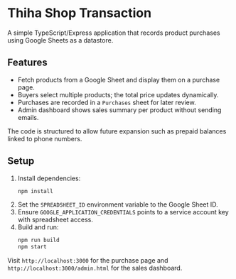 # Thiha Shop Transaction

A simple TypeScript/Express application that records product purchases using Google Sheets as a datastore.

## Features

- Fetch products from a Google Sheet and display them on a purchase page.
- Buyers select multiple products; the total price updates dynamically.
- Purchases are recorded in a `Purchases` sheet for later review.
- Admin dashboard shows sales summary per product without sending emails.

The code is structured to allow future expansion such as prepaid balances linked to phone numbers.

## Setup

1. Install dependencies:
   ```sh
   npm install
   ```
2. Set the `SPREADSHEET_ID` environment variable to the Google Sheet ID.
3. Ensure `GOOGLE_APPLICATION_CREDENTIALS` points to a service account key with spreadsheet access.
4. Build and run:
   ```sh
   npm run build
   npm start
   ```

Visit `http://localhost:3000` for the purchase page and `http://localhost:3000/admin.html` for the sales dashboard.
